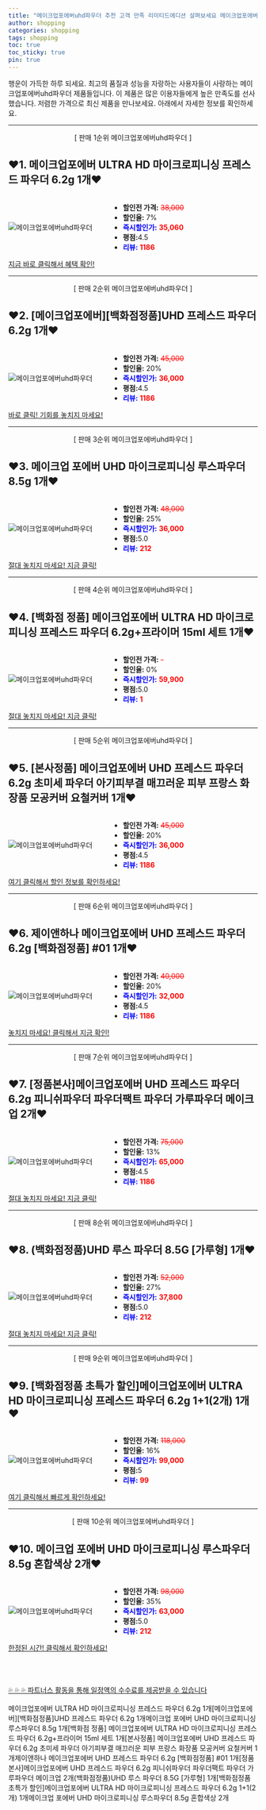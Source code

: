 ```yaml
---
title: "메이크업포에버uhd파우더 추천 고객 만족 리미티드에디션 살펴보세요 메이크업포에버 ULTRA HD 마이크로피니싱 프레스드"
author: shopping
categories: shopping
tags: shopping
toc: true
toc_sticky: true
pin: true
---
```

행운이 가득한 하루 되세요. 최고의 품질과 성능을 자랑하는 사용자들이 사랑하는 메이크업포에버uhd파우더 제품들입니다. 이 제품은 많은 이용자들에게 높은 만족도를 선사했습니다. 저렴한 가격으로 최신 제품을 만나보세요. 아래에서 자세한 정보를 확인하세요.

---
<p class="toplist" style="margin: 0 auto; display: block; width: fit-content;">[ 판매 1순위 메이크업포에버uhd파우더 ]</p>

<h2><strong>❤️1. 메이크업포에버 ULTRA HD 마이크로피니싱 프레스드 파우더 6.2g 1개❤️</strong></h2>

<div style="display: flex; align-items: center;">
    <div style="flex: 0.4;">
        <img src="https://thumbnail10.coupangcdn.com/thumbnails/remote/230x230ex/image/vendor_inventory/c6d7/efb3bc050138e6714ea11c0ae1c12846e15ffc4d81020fc1c54da5a0a097.png" alt="메이크업포에버uhd파우더" style="max-width: 100%;">
    </div>
    <div style="flex: 0.6; margin-left: 10px;">
        <ul>
            <li><strong>할인전 가격:</strong> <del style="color: red;">38,000</del></li>
            <li><strong>할인율:</strong> 7%</li>
            <li><span style='color:blue'><strong>즉시할인가:</strong></span> <span style='color:red'><strong>35,060</strong></span></li>
            <li><strong>평점:</strong>4.5</li>
            <li><span style='color:blue'><strong>리뷰:</strong></span> <span style='color:red'><strong>1186</strong></span></li>
        </ul>
    </div>
</div>
<div class="center">
    <a href="https://selin100587001.github.io?lptag=AF9450613&subid=githubio&pageKey=26829196&traceid=V0-153&itemId=103774889&vendorItemId=90798832645" class="myButton">
        지금 바로 클릭해서 혜택 확인!
    </a>
</div>


---
<p class="toplist" style="margin: 0 auto; display: block; width: fit-content;">[ 판매 2순위 메이크업포에버uhd파우더 ]</p>

<h2><strong>❤️2. [메이크업포에버][백화점정품]UHD 프레스드 파우더 6.2g 1개❤️</strong></h2>

<div style="display: flex; align-items: center;">
    <div style="flex: 0.4;">
        <img src="https://thumbnail9.coupangcdn.com/thumbnails/remote/230x230ex/image/vendor_inventory/7552/7475899d28b57c6bac18057e080aeb0af497eaf82c2b3771a2fe9f079102.png" alt="메이크업포에버uhd파우더" style="max-width: 100%;">
    </div>
    <div style="flex: 0.6; margin-left: 10px;">
        <ul>
            <li><strong>할인전 가격:</strong> <del style="color: red;">45,000</del></li>
            <li><strong>할인율:</strong> 20%</li>
            <li><span style='color:blue'><strong>즉시할인가:</strong></span> <span style='color:red'><strong>36,000</strong></span></li>
            <li><strong>평점:</strong>4.5</li>
            <li><span style='color:blue'><strong>리뷰:</strong></span> <span style='color:red'><strong>1186</strong></span></li>
        </ul>
    </div>
</div>
<div class="center">
    <a href="https://selin100587001.github.io?lptag=AF9450613&subid=githubio&pageKey=26829196&traceid=V0-153&itemId=20969184911&vendorItemId=90798891514" class="myButton">
        바로 클릭! 기회를 놓치지 마세요!
    </a>
</div>


---
<p class="toplist" style="margin: 0 auto; display: block; width: fit-content;">[ 판매 3순위 메이크업포에버uhd파우더 ]</p>

<h2><strong>❤️3. 메이크업 포에버 UHD 마이크로피니싱 루스파우더 8.5g 1개❤️</strong></h2>

<div style="display: flex; align-items: center;">
    <div style="flex: 0.4;">
        <img src="https://thumbnail8.coupangcdn.com/thumbnails/remote/230x230ex/image/vendor_inventory/e29a/55f35dde697c2d5d64d3967ce3304e4a04c9c48c46ffc49d03e27eab7e77.jpg" alt="메이크업포에버uhd파우더" style="max-width: 100%;">
    </div>
    <div style="flex: 0.6; margin-left: 10px;">
        <ul>
            <li><strong>할인전 가격:</strong> <del style="color: red;">48,000</del></li>
            <li><strong>할인율:</strong> 25%</li>
            <li><span style='color:blue'><strong>즉시할인가:</strong></span> <span style='color:red'><strong>36,000</strong></span></li>
            <li><strong>평점:</strong>5.0</li>
            <li><span style='color:blue'><strong>리뷰:</strong></span> <span style='color:red'><strong>212</strong></span></li>
        </ul>
    </div>
</div>
<div class="center">
    <a href="https://selin100587001.github.io?lptag=AF9450613&subid=githubio&pageKey=6714165322&traceid=V0-153&itemId=234708690&vendorItemId=90799528833" class="myButton">
        절대 놓치지 마세요! 지금 클릭!
    </a>
</div>


---
<p class="toplist" style="margin: 0 auto; display: block; width: fit-content;">[ 판매 4순위 메이크업포에버uhd파우더 ]</p>

<h2><strong>❤️4. [백화점 정품] 메이크업포에버 ULTRA HD 마이크로피니싱 프레스드 파우더 6.2g+프라이머 15ml 세트 1개❤️</strong></h2>

<div style="display: flex; align-items: center;">
    <div style="flex: 0.4;">
        <img src="https://thumbnail6.coupangcdn.com/thumbnails/remote/230x230ex/image/vendor_inventory/d978/2b7440ebe282b91be004ef06e8b823f5c899c2230f0e7892cd2353e042f8.jpg" alt="메이크업포에버uhd파우더" style="max-width: 100%;">
    </div>
    <div style="flex: 0.6; margin-left: 10px;">
        <ul>
            <li><strong>할인전 가격:</strong> <del style="color: red;">-</del></li>
            <li><strong>할인율:</strong> 0%</li>
            <li><span style='color:blue'><strong>즉시할인가:</strong></span> <span style='color:red'><strong>59,900</strong></span></li>
            <li><strong>평점:</strong>5.0</li>
            <li><span style='color:blue'><strong>리뷰:</strong></span> <span style='color:red'><strong>1</strong></span></li>
        </ul>
    </div>
</div>
<div class="center">
    <a href="https://selin100587001.github.io?lptag=AF9450613&subid=githubio&pageKey=8159245973&traceid=V0-153&itemId=23255544234&vendorItemId=90287935845" class="myButton">
        절대 놓치지 마세요! 지금 클릭!
    </a>
</div>


---
<p class="toplist" style="margin: 0 auto; display: block; width: fit-content;">[ 판매 5순위 메이크업포에버uhd파우더 ]</p>

<h2><strong>❤️5. [본사정품] 메이크업포에버 UHD 프레스드 파우더 6.2g 초미세 파우더 아기피부결 매끄러운 피부 프랑스 화장품 모공커버 요철커버 1개❤️</strong></h2>

<div style="display: flex; align-items: center;">
    <div style="flex: 0.4;">
        <img src="https://thumbnail9.coupangcdn.com/thumbnails/remote/230x230ex/image/vendor_inventory/7552/7475899d28b57c6bac18057e080aeb0af497eaf82c2b3771a2fe9f079102.png" alt="메이크업포에버uhd파우더" style="max-width: 100%;">
    </div>
    <div style="flex: 0.6; margin-left: 10px;">
        <ul>
            <li><strong>할인전 가격:</strong> <del style="color: red;">45,000</del></li>
            <li><strong>할인율:</strong> 20%</li>
            <li><span style='color:blue'><strong>즉시할인가:</strong></span> <span style='color:red'><strong>36,000</strong></span></li>
            <li><strong>평점:</strong>4.5</li>
            <li><span style='color:blue'><strong>리뷰:</strong></span> <span style='color:red'><strong>1186</strong></span></li>
        </ul>
    </div>
</div>
<div class="center">
    <a href="https://selin100587001.github.io?lptag=AF9450613&subid=githubio&pageKey=26829196&traceid=V0-153&itemId=21082425240&vendorItemId=90798892881" class="myButton">
        여기 클릭해서 할인 정보를 확인하세요!
    </a>
</div>


---
<p class="toplist" style="margin: 0 auto; display: block; width: fit-content;">[ 판매 6순위 메이크업포에버uhd파우더 ]</p>

<h2><strong>❤️6. 제이앤하나 메이크업포에버 UHD 프레스드 파우더 6.2g [백화점정품] #01 1개❤️</strong></h2>

<div style="display: flex; align-items: center;">
    <div style="flex: 0.4;">
        <img src="https://thumbnail6.coupangcdn.com/thumbnails/remote/230x230ex/image/vendor_inventory/c4ce/232a06b7977bd8a12bac8c03ad767b70768ec46638e48a538f9bee700216.jpeg" alt="메이크업포에버uhd파우더" style="max-width: 100%;">
    </div>
    <div style="flex: 0.6; margin-left: 10px;">
        <ul>
            <li><strong>할인전 가격:</strong> <del style="color: red;">40,000</del></li>
            <li><strong>할인율:</strong> 20%</li>
            <li><span style='color:blue'><strong>즉시할인가:</strong></span> <span style='color:red'><strong>32,000</strong></span></li>
            <li><strong>평점:</strong>4.5</li>
            <li><span style='color:blue'><strong>리뷰:</strong></span> <span style='color:red'><strong>1186</strong></span></li>
        </ul>
    </div>
</div>
<div class="center">
    <a href="https://selin100587001.github.io?lptag=AF9450613&subid=githubio&pageKey=26829196&traceid=V0-153&itemId=21292002217&vendorItemId=90798835329" class="myButton">
        놓치지 마세요! 클릭해서 지금 확인!
    </a>
</div>


---
<p class="toplist" style="margin: 0 auto; display: block; width: fit-content;">[ 판매 7순위 메이크업포에버uhd파우더 ]</p>

<h2><strong>❤️7. [정품본사]메이크업포에버 UHD 프레스드 파우더 6.2g 피니쉬파우더 파우더팩트 파우더 가루파우더 메이크업 2개❤️</strong></h2>

<div style="display: flex; align-items: center;">
    <div style="flex: 0.4;">
        <img src="https://thumbnail6.coupangcdn.com/thumbnails/remote/230x230ex/image/vendor_inventory/b7df/06bebb7ffdf5d92617336a58110fc4fdd5a8cb90d017d5ae1bba27e03174.JPG" alt="메이크업포에버uhd파우더" style="max-width: 100%;">
    </div>
    <div style="flex: 0.6; margin-left: 10px;">
        <ul>
            <li><strong>할인전 가격:</strong> <del style="color: red;">75,000</del></li>
            <li><strong>할인율:</strong> 13%</li>
            <li><span style='color:blue'><strong>즉시할인가:</strong></span> <span style='color:red'><strong>65,000</strong></span></li>
            <li><strong>평점:</strong>4.5</li>
            <li><span style='color:blue'><strong>리뷰:</strong></span> <span style='color:red'><strong>1186</strong></span></li>
        </ul>
    </div>
</div>
<div class="center">
    <a href="https://selin100587001.github.io?lptag=AF9450613&subid=githubio&pageKey=26829196&traceid=V0-153&itemId=22225509682&vendorItemId=89271439341" class="myButton">
        절대 놓치지 마세요! 지금 클릭!
    </a>
</div>


---
<p class="toplist" style="margin: 0 auto; display: block; width: fit-content;">[ 판매 8순위 메이크업포에버uhd파우더 ]</p>

<h2><strong>❤️8. (백화점정품)UHD 루스 파우더 8.5G [가루형] 1개❤️</strong></h2>

<div style="display: flex; align-items: center;">
    <div style="flex: 0.4;">
        <img src="https://thumbnail8.coupangcdn.com/thumbnails/remote/230x230ex/image/vendor_inventory/aec1/c223ea2396ef4ad732e084a75eb66d5146b31ab7d7ce1180325275d8a7cf.png" alt="메이크업포에버uhd파우더" style="max-width: 100%;">
    </div>
    <div style="flex: 0.6; margin-left: 10px;">
        <ul>
            <li><strong>할인전 가격:</strong> <del style="color: red;">52,000</del></li>
            <li><strong>할인율:</strong> 27%</li>
            <li><span style='color:blue'><strong>즉시할인가:</strong></span> <span style='color:red'><strong>37,800</strong></span></li>
            <li><strong>평점:</strong>5.0</li>
            <li><span style='color:blue'><strong>리뷰:</strong></span> <span style='color:red'><strong>212</strong></span></li>
        </ul>
    </div>
</div>
<div class="center">
    <a href="https://selin100587001.github.io?lptag=AF9450613&subid=githubio&pageKey=6714165322&traceid=V0-153&itemId=19646121517&vendorItemId=90798921423" class="myButton">
        절대 놓치지 마세요! 지금 클릭!
    </a>
</div>


---
<p class="toplist" style="margin: 0 auto; display: block; width: fit-content;">[ 판매 9순위 메이크업포에버uhd파우더 ]</p>

<h2><strong>❤️9. [백화점정품 초특가 할인]메이크업포에버 ULTRA HD 마이크로피니싱 프레스드 파우더 6.2g 1+1(2개) 1개❤️</strong></h2>

<div style="display: flex; align-items: center;">
    <div style="flex: 0.4;">
        <img src="https://thumbnail9.coupangcdn.com/thumbnails/remote/230x230ex/image/vendor_inventory/d6af/882723105feb71f5d4fb19b5a553e96a337bcb98af0359e0a7f7ba5cd0ba.jpg" alt="메이크업포에버uhd파우더" style="max-width: 100%;">
    </div>
    <div style="flex: 0.6; margin-left: 10px;">
        <ul>
            <li><strong>할인전 가격:</strong> <del style="color: red;">118,000</del></li>
            <li><strong>할인율:</strong> 16%</li>
            <li><span style='color:blue'><strong>즉시할인가:</strong></span> <span style='color:red'><strong>99,000</strong></span></li>
            <li><strong>평점:</strong>5</li>
            <li><span style='color:blue'><strong>리뷰:</strong></span> <span style='color:red'><strong>99</strong></span></li>
        </ul>
    </div>
</div>
<div class="center">
    <a href="https://selin100587001.github.io?lptag=AF9450613&subid=githubio&pageKey=8090325065&traceid=V0-153&itemId=22847485800&vendorItemId=89882177709" class="myButton">
        여기 클릭해서 빠르게 확인하세요!
    </a>
</div>


---
<p class="toplist" style="margin: 0 auto; display: block; width: fit-content;">[ 판매 10순위 메이크업포에버uhd파우더 ]</p>

<h2><strong>❤️10. 메이크업 포에버 UHD 마이크로피니싱 루스파우더 8.5g 혼합색상 2개❤️</strong></h2>

<div style="display: flex; align-items: center;">
    <div style="flex: 0.4;">
        <img src="https://thumbnail8.coupangcdn.com/thumbnails/remote/230x230ex/image/vendor_inventory/ab26/307ac70657a51acf21b25f571848785d1d328358456c74a671017ad27e00.jpg" alt="메이크업포에버uhd파우더" style="max-width: 100%;">
    </div>
    <div style="flex: 0.6; margin-left: 10px;">
        <ul>
            <li><strong>할인전 가격:</strong> <del style="color: red;">98,000</del></li>
            <li><strong>할인율:</strong> 35%</li>
            <li><span style='color:blue'><strong>즉시할인가:</strong></span> <span style='color:red'><strong>63,000</strong></span></li>
            <li><strong>평점:</strong>5.0</li>
            <li><span style='color:blue'><strong>리뷰:</strong></span> <span style='color:red'><strong>212</strong></span></li>
        </ul>
    </div>
</div>
<div class="center">
    <a href="https://selin100587001.github.io?lptag=AF9450613&subid=githubio&pageKey=6714165322&traceid=V0-153&itemId=20973756317&vendorItemId=90798923049" class="myButton">
        한정된 시간! 클릭해서 확인하세요!
    </a>
</div>

<br><br><br>[💦 💦 💦 파트너스 활동을 통해 일정액의 수수료를 제공받을 수 있습니다](https://link.coupang.com/a/bcpT2c)<br><br>메이크업포에버 ULTRA HD 마이크로피니싱 프레스드 파우더 6.2g 1개[메이크업포에버][백화점정품]UHD 프레스드 파우더 6.2g 1개메이크업 포에버 UHD 마이크로피니싱 루스파우더 8.5g 1개[백화점 정품] 메이크업포에버 ULTRA HD 마이크로피니싱 프레스드 파우더 6.2g+프라이머 15ml 세트 1개[본사정품] 메이크업포에버 UHD 프레스드 파우더 6.2g 초미세 파우더 아기피부결 매끄러운 피부 프랑스 화장품 모공커버 요철커버 1개제이앤하나 메이크업포에버 UHD 프레스드 파우더 6.2g [백화점정품] #01 1개[정품본사]메이크업포에버 UHD 프레스드 파우더 6.2g 피니쉬파우더 파우더팩트 파우더 가루파우더 메이크업 2개(백화점정품)UHD 루스 파우더 8.5G [가루형] 1개[백화점정품 초특가 할인]메이크업포에버 ULTRA HD 마이크로피니싱 프레스드 파우더 6.2g 1+1(2개) 1개메이크업 포에버 UHD 마이크로피니싱 루스파우더 8.5g 혼합색상 2개